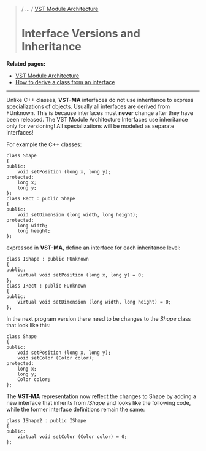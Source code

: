 >/ ... / [VST Module Architecture](../VST+Module+Architecture/Index.md)
>
># Interface Versions and Inheritance

**Related pages:**

- [VST Module Architecture](../VST+Module+Architecture/Index.md)
- [How to derive a class from an interface](../VST+Module+Architecture/Derive+From+Interface.md)

---

Unlike C++ classes, **VST-MA** interfaces do not use inheritance to express specializations of objects. Usually all interfaces are derived from FUnknown. This is because interfaces must **never** change after they have been released. The VST Module Architecture Interfaces use inheritance only for versioning! All specializations will be modeled as separate interfaces!

For example the C++ classes:

```
class Shape
{
public:
    void setPosition (long x, long y);
protected:
    long x;
    long y;
};
class Rect : public Shape
{
public:
    void setDimension (long width, long height);
protected:
    long width;
    long height;
};
```

expressed in **VST-MA**, define an interface for each inheritance level:

```
class IShape : public FUnknown
{
public:
    virtual void setPosition (long x, long y) = 0;
};
class IRect : public FUnknown
{
public:
    virtual void setDimension (long width, long height) = 0;
};
```

In the next program version there need to be changes to the *Shape* class that look like this:

```
class Shape
{
public:
    void setPosition (long x, long y);
    void setColor (Color color);
protected:
    long x;
    long y;
    Color color;
};
```

The **VST-MA** representation now reflect the changes to Shape by adding a new interface that inherits from *IShape* and looks like the following code, while the former interface definitions remain the same:

```
class IShape2 : public IShape
{
public:
    virtual void setColor (Color color) = 0;
};
```
